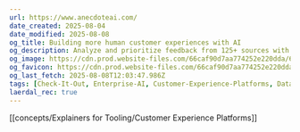 ```yaml
---
url: https://www.anecdoteai.com/
date_created: 2025-08-04
date_modified: 2025-08-08
og_title: Building more human customer experiences with AI
og_description: Analyze and prioritize feedback from 125+ sources with AI, collect more data with surveys and turn your insights into action, super fast.
og_image: https://cdn.prod.website-files.com/66caf90d7aa774252e220dda/672e0cb4455e4852245f405d_Anecdote%20open%20graph-01.png
og_favicon: https://cdn.prod.website-files.com/66caf90d7aa774252e220dda/671417a51981522775e55468_favicon-32x32.png
og_last_fetch: 2025-08-08T12:03:47.986Z
tags: [Check-It-Out, Enterprise-AI, Customer-Experience-Platforms, Data-Augmenters, Data-Aggregators, Enterprise-Jobs-To-Be-Done, Enterprise-Wide-Tools, Digital-Experience-Platforms, User-Research-Hubs, Knowledge-AI]
laerdal_rec: true
---
```

[[concepts/Explainers for Tooling/Customer Experience Platforms]]
